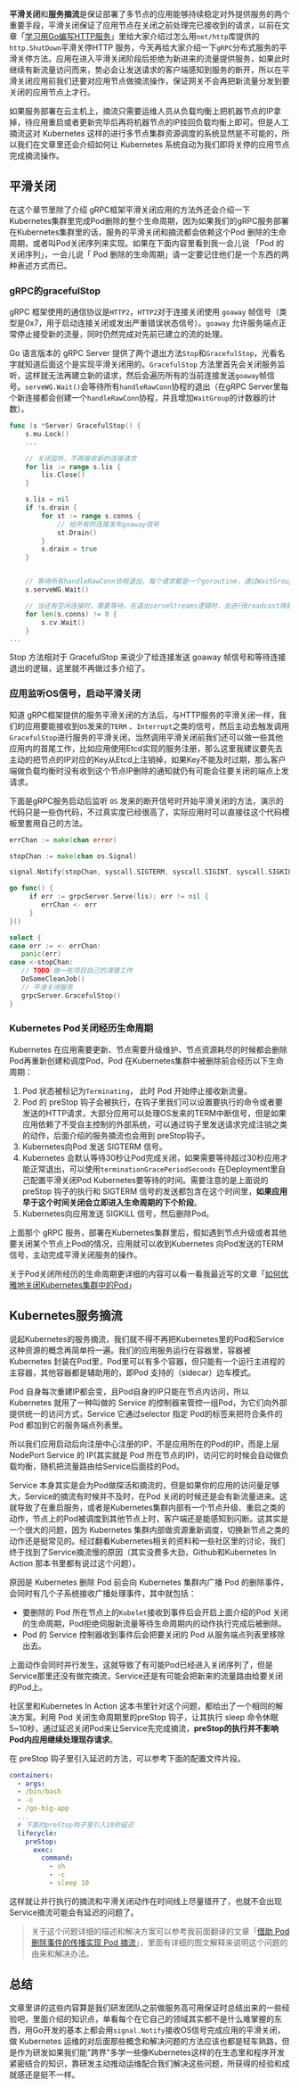 **平滑关闭**和**服务摘流**是保证部署了多节点的应用能够持续稳定对外提供服务的两个重要手段，平滑关闭保证了应用节点在关闭之前处理完已接收到的请求，以前在文章「[学习用Go编写HTTP服务](https://mp.weixin.qq.com/s?__biz=MzUzNTY5MzU2MA==&mid=2247484112&idx=1&sn=79d0d3167d0d962fe41ec00cdafffbb0&chksm=fa80d347cdf75a51183182f14622af766538ca0c5335012e5e1cc50b100e78f2954fa3943770&token=2033333242&lang=zh_CN&scene=21#wechat_redirect)」里给大家介绍过怎么用`net/http`库提供的 `http.ShutDown`平滑关停HTTP 服务，今天再给大家介绍一下`gRPC`分布式服务的平滑关停方法。应用在进入平滑关闭阶段后拒绝为新进来的流量提供服务，如果此时继续有新流量访问而来，势必会让发送请求的客户端感知到服务的断开，所以在平滑关闭应用前我们还要对应用节点做摘流操作，保证网关不会再把新流量分发到要关闭的应用节点上才行。

如果服务部署在云主机上，摘流只需要运维人员从负载均衡上把机器节点的IP拿掉，待应用重启或者更新完毕后再将机器节点的IP挂回负载均衡上即可。但是人工摘流这对 Kubernetes 这样的进行多节点集群资源调度的系统显然是不可能的，所以我们在文章里还会介绍如何让 Kubernetes 系统自动为我们即将关停的应用节点完成摘流操作。

## 平滑关闭

在这个章节里除了介绍 gRPC框架平滑关闭应用的方法外还会介绍一下Kubernetes集群里完成Pod删除的整个生命周期，因为如果我们的gRPC服务部署在Kubernetes集群里的话，服务的平滑关闭和摘流都会依赖这个Pod 删除的生命周期，或者叫Pod关闭序列来实现。如果在下面内容里看到我一会儿说 「Pod 的关闭序列」，一会儿说「 Pod 删除的生命周期」请一定要记住他们是一个东西的两种表述方式而已。

### gRPC的gracefulStop

gRPC 框架使用的通信协议是`HTTP2`，`HTTP2`对于连接关闭使用 `goaway` 帧信号（类型是0x7，用于启动连接关闭或发出严重错误状态信号）。`goaway` 允许服务端点正常停止接受新的流量，同时仍然完成对先前已建立的流的处理。

Go 语言版本的 gRPC Server 提供了两个退出方法`Stop`和`GracefulStop`，光看名字就知道后面这个是实现平滑关闭用的。`GracefulStop` 方法里首先会关闭服务监听，这样就无法再建立新的请求，然后会遍历所有的当前连接发送`goaway`帧信号。`serveWG.Wait()`会等待所有`handleRawConn`协程的退出（在gRPC Server里每个新连接都会创建一个`handleRawConn`协程，并且增加`WaitGroup`的计数器的计数）。

```go
func (s *Server) GracefulStop() {
    s.mu.Lock()
    ...

    // 关闭监听，不再接收新的连接请求
    for lis := range s.lis {
        lis.Close()
    }

    s.lis = nil
    if !s.drain {
        for st := range s.conns {
            // 给所有的连接发布goaway信号
            st.Drain()  
        }
        s.drain = true
    }


    // 等待所有handleRawConn协程退出，每个请求都是一个goroutine，通过WaitGroup控制.
    s.serveWG.Wait()

    // 当还有空闲连接时，需要等待。在退出serveStreams逻辑时，会进行Broadcast唤醒。只要有一个客户端退出就会触发removeConn继而进行唤醒。
    for len(s.conns) != 0 {
        s.cv.Wait()
    }
...
```

Stop 方法相对于 GracefulStop 来说少了给连接发送 goaway 帧信号和等待连接退出的逻辑，这里就不再做过多介绍了。

### 应用监听OS信号，启动平滑关闭

知道 gRPC框架提供的服务平滑关闭的方法后，与HTTP服务的平滑关闭一样，我们的应用要能接收到`OS`发来的`TERM` 、`Interrupt`之类的信号，然后主动去触发调用`GracefulStop`进行服务的平滑关闭，当然调用平滑关闭前我们还可以做一些其他应用内的首尾工作，比如应用使用Etcd实现的服务注册，那么这里我建议要先去主动的把节点的IP对应的Key从Etcd上注销掉，如果Key不能及时过期，那么客户端做负载均衡时没有收到这个节点IP删除的通知就仍有可能会往要关闭的端点上发请求。

下面是gRPC服务启动后监听 `OS` 发来的断开信号时开始平滑关闭的方法，演示的代码只是一些伪代码，不过真实度已经很高了，实际应用时可以直接往这个代码模板里套用自己的方法。

```go
errChan := make(chan error)

stopChan := make(chan os.Signal)

signal.Notify(stopChan, syscall.SIGTERM, syscall.SIGINT, syscall.SIGKILL)

go func() {
     if err := grpcServer.Serve(lis); err != nil {
        errChan <- err
     }
}()

select {
case err := <- errChan:
   panic(err)
case <-stopChan:
   // TODO 做一些项目自己的清理工作
   DoSomeCleanJob()
   // 平滑关闭服务
   grpcServer.GracefulStop()
}
```

### Kubernetes Pod关闭经历生命周期

Kubernetes 在应用需要更新、节点需要升级维护、节点资源耗尽的时候都会删除Pod再重新创建和调度Pod，Pod 在Kubernetes集群中被删除前会经历以下生命周期：

1. Pod 状态被标记为`Terminating`， 此时 Pod 开始停止接收新流量。
2. Pod 的 preStop 钩子会被执行，在钩子里我们可以设置要执行的命令或者要发送的HTTP请求，大部分应用可以处理OS发来的TERM中断信号，但是如果应用依赖了不受自主控制的外部系统，可以通过钩子里发送请求完成注销之类的动作，后面介绍的服务摘流也会用到 preStop钩子。
3. Kubernetes向Pod 发送 SIGTERM 信号。
4. Kubernetes 会默认等待30秒让Pod完成关闭，如果需要等待超过30秒应用才能正常退出，可以使用`terminationGracePeriodSeconds` 在Deployment里自己配置平滑关闭Pod Kubernetes要等待的时间。需要注意的是上面说的 preStop 钩子的执行和 SIGTERM 信号的发送都包含在这个时间里，**如果应用早于这个时间关闭会立即进入生命周期的下个阶段**。
5. Kubernetes向应用发送 SIGKILL 信号，然后删除Pod。

上面那个 gRPC 服务，部署在Kubernetes集群里后，假如遇到节点升级或者其他要关闭某个节点上Pod的情况，应用就可以收到Kubernetes 向Pod发送的TERM信号，主动完成平滑关闭服务的操作。

关于Pod关闭所经历的生命周期更详细的内容可以看一看我最近写的文章「[如何优雅地关闭Kubernetes集群中的Pod](https://mp.weixin.qq.com/s?__biz=MzUzNTY5MzU2MA==&mid=2247487192&idx=1&sn=52fc08998b5f4c4cd33be5052d6bbe28&chksm=fa80df4fcdf756594bb4a07e5680e32eb1cce9eb1ce5b2eee11d50b8098840b27fa07a5b07b3&token=2033333242&lang=zh_CN&scene=21#wechat_redirect)」

## Kubernetes服务摘流

说起Kubernetes的服务摘流，我们就不得不再把Kubernetes里的Pod和Service这种资源的概念再简单捋一遍。我们的应用服务运行在容器里，容器被 Kubernetes 封装在Pod里，Pod里可以有多个容器，但只能有一个运行主进程的主容器，其他容器都是辅助用的，即Pod 支持的（sidecar）边车模式。

Pod 自身每次重建IP都会变，且Pod自身的IP只能在节点内访问，所以 Kubernetes 就用了一种叫做的 Service 的控制器来管控一组Pod，为它们向外部提供统一的访问方式，Service 它通过selector 指定 Pod的标签来把符合条件的Pod 都加到它的服务端点列表里。

所以我们应用启动后向注册中心注册的IP，不是应用所在的Pod的IP，而是上层 NodePort Service 的 IP(其实就是 Pod 所在节点的IP)，访问它的时候会自动做负载均衡，随机把流量路由给Service后面挂的Pod。


Service 本身其实是会为Pod做探活和摘流的，但是如果你的应用的访问量足够大，Service的摘流有时候并不及时，在Pod 关闭的时候还是会有新流量进来。这就导致了在重启服务，或者是Kubernetes集群内部有一个节点升级、重启之类的动作，节点上的Pod被调度到其他节点上时，客户端还是能感知到闪断。这其实是一个很大的问题，因为 Kubernetes 集群内部做资源重新调度，切换新节点之类的动作还是挺常见的。经过翻看Kubernetes相关的资料和一些社区里的讨论，我们终于找到了Service摘流慢的原因（其实没费多大劲，Github和Kubernetes In Action 那本书里都有说过这个问题）。

原因是 Kubernetes 删除 Pod 前会向 Kubernetes 集群内广播 Pod 的删除事件，会同时有几个子系统接收广播处理事件，其中就包括：

- 要删除的 Pod 所在节点上的`Kubelet`接收到事件后会开启上面介绍的Pod 关闭的生命周期，Pod拒绝伺服新流量等待生命周期内的动作执行完成后被删除。
- Pod 的 Service 控制器收到事件后会把要关闭的 Pod 从服务端点列表里移除出去。

上面动作会同时并行发生，这就导致了有可能Pod已经进入关闭序列了，但是Service那里还没有做完摘流，Service还是有可能会把新来的流量路由给要关闭的Pod上。

社区里和Kubernetes In Action 这本书里针对这个问题，都给出了一个相同的解决方案。利用 Pod 关闭生命周期里的preStop 钩子，让其执行 sleep 命令休眠5~10秒，通过延迟关闭Pod来让Service先完成摘流，**preStop的执行并不影响Pod内应用继续处理现存请求**。

在 preStop 钩子里引入延迟的方法，可以参考下面的配置文件片段。

```yaml
containers:
  - args:
  - /bin/bash
  - -c
  - /go-big-app
  ... 
  # 下面的preStop钩子里引入10秒延迟
  lifecycle:
    preStop:
      exec:
        command:
          - sh
          - -c
          - sleep 10
```

这样就让并行执行的摘流和平滑关闭动作在时间线上尽量错开了，也就不会出现Service摘流可能会有延迟的问题了。

> 关于这个问题详细的描述和解决方案可以参考我前面翻译的文章「[借助 Pod 删除事件的传播实现 Pod 摘流](https://mp.weixin.qq.com/s?__biz=MzUzNTY5MzU2MA==&mid=2247487210&idx=1&sn=d73ca74b2e1bc1f969ac094ea44a5b28&chksm=fa80df7dcdf7566bce2f91da94cf33222e8b1bdea147f69403c4139d520641f3c09acc62c927&token=2033333242&lang=zh_CN&scene=21#wechat_redirect)」，里面有详细的图文解释来说明这个问题的由来和解决办法。

## 总结

文章里讲的这些内容算是我们研发团队之前做服务高可用保证时总结出来的一些经验吧，里面介绍的知识点，单看每个在它自己的领域其实都不是什么难掌握的东西，用Go开发的基本上都会用`signal.Notify`接收OS信号完成应用的平滑关闭，做 Kubernetes 运维的对后面那些概念和解决问题的方法应该也都是轻车熟路，但是作为研发如果我们能"跨界"多学一些像Kubernetes这样的在生态里和程序开发紧密结合的知识，靠研发主动推动运维配合我们解决这些问题，所获得的经验和成就感还是挺不一样。
